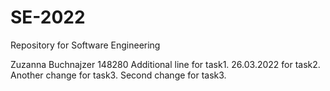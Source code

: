 # SE-2022
Repository for Software Engineering

Zuzanna Buchnajzer 148280
Additional line for task1. 
26.03.2022 for task2.
Another change for task3.
Second change for task3.
